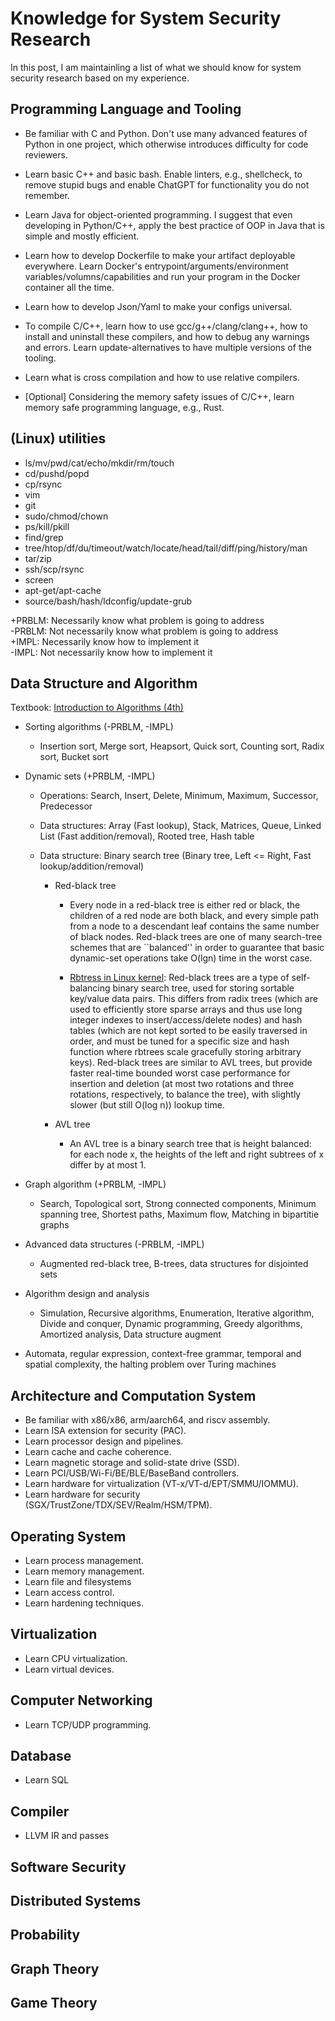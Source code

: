 # Knowledge for System Security Research

In this post, I am maintainling a list of what we should know for system
security research based on my experience.

## Programming Language and Tooling

+ Be familiar with C and Python. Don't use many advanced features of Python in
one project, which otherwise introduces difficulty for code reviewers.

+ Learn basic C++ and basic bash. Enable linters, e.g., shellcheck, to remove
stupid bugs and enable ChatGPT for functionality you do not remember.

+ Learn Java for object-oriented programming. I suggest that even developing in
Python/C++, apply the best practice of OOP in Java that is simple and mostly
efficient.

+ Learn how to develop Dockerfile to make your artifact deployable everywhere.
Learn Docker's entrypoint/arguments/environment variables/volumns/capabilities
and run your program in the Docker container all the time.

+ Learn how to develop Json/Yaml to make your configs universal.

+ To compile C/C++, learn how to use gcc/g++/clang/clang++, how to install and
uninstall these compilers, and how to debug any warnings and errors. Learn
update-alternatives to have multiple versions of the tooling.

+ Learn what is cross compilation and how to use relative compilers.

+ [Optional] Considering the memory safety issues of C/C++, learn memory safe
programming language, e.g., Rust.

## (Linux) utilities

+ ls/mv/pwd/cat/echo/mkdir/rm/touch
+ cd/pushd/popd
+ cp/rsync
+ vim
+ git
+ sudo/chmod/chown
+ ps/kill/pkill
+ find/grep
+ tree/htop/df/du/timeout/watch/locate/head/tail/diff/ping/history/man
+ tar/zip
+ ssh/scp/rsync
+ screen
+ apt-get/apt-cache
+ source/bash/hash/ldconfig/update-grub

+PRBLM: Necessarily know what problem is going to address  
-PRBLM: Not necessarily know what problem is going to address  
+IMPL: Necessarily know how to implement it  
-IMPL: Not necessarily know how to implement it

## Data Structure and Algorithm

Textbook: [Introduction to Algorithms (4th)](https://dl.ebooksworld.ir/books/Introduction.to.Algorithms.4th.Leiserson.Stein.Rivest.Cormen.MIT.Press.9780262046305.EBooksWorld.ir.pdf)

+ Sorting algorithms (-PRBLM, -IMPL)

    + Insertion sort, Merge sort, Heapsort, Quick sort, Counting sort, Radix sort, Bucket sort

+ Dynamic sets (+PRBLM, -IMPL)

    + Operations: Search, Insert, Delete, Minimum, Maximum, Successor,
    Predecessor

    + Data structures: Array (Fast lookup), Stack, Matrices, Queue, Linked List
    (Fast addition/removal), Rooted tree, Hash table

    + Data structure: Binary search tree (Binary tree, Left <= Right, Fast
    lookup/addition/removal)

        + Red-black tree

            + Every node in a red-black tree is either red or black, the
            children of a red node are both black, and every simple path from a
            node to a descendant leaf contains the same number of black nodes.
            Red-black trees are one of many search-tree schemes that are
            ``balanced'' in order to guarantee that basic dynamic-set operations
            take O(lgn) time in the worst case.

            + [Rbtress in Linux
            kernel](https://docs.kernel.org/core-api/rbtree.html): Red-black
            trees are a type of self-balancing binary search tree, used for
            storing sortable key/value data pairs. This differs from radix trees
            (which are used to efficiently store sparse arrays and thus use long
            integer indexes to insert/access/delete nodes) and hash tables
            (which are not kept sorted to be easily traversed in order, and must
            be tuned for a specific size and hash function where rbtrees scale
            gracefully storing arbitrary keys). Red-black trees are similar to
            AVL trees, but provide faster real-time bounded worst case
            performance for insertion and deletion (at most two rotations and
            three rotations, respectively, to balance the tree), with slightly
            slower (but still O(log n)) lookup time.

        + AVL tree

            + An AVL tree is a binary search tree that is height balanced: for
            each node x, the heights of the left and right subtrees of x differ
            by at most 1.

+ Graph algorithm (+PRBLM, -IMPL)
    + Search, Topological sort, Strong connected components, Minimum spanning
    tree, Shortest paths, Maximum flow, Matching in bipartitie graphs

+ Advanced data structures (-PRBLM, -IMPL)
    + Augmented red-black tree, B-trees, data structures for disjointed sets

+ Algorithm design and analysis
    + Simulation, Recursive algorithms, Enumeration, Iterative algorithm, Divide
    and conquer, Dynamic programming, Greedy algorithms, Amortized analysis,
    Data structure augment

+ Automata, regular expression, context-free grammar, temporal and spatial complexity, the halting problem over Turing machines

## Architecture and Computation System

+ Be familiar with x86/x86, arm/aarch64, and riscv assembly.
+ Learn ISA extension for security (PAC).
+ Learn processor design and pipelines.
+ Learn cache and cache coherence.
+ Learn magnetic storage and solid-state drive (SSD).
+ Learn PCI/USB/Wi-Fi/BE/BLE/BaseBand controllers.
+ Learn hardware for virtualization (VT-x/VT-d/EPT/SMMU/IOMMU).
+ Learn hardware for security (SGX/TrustZone/TDX/SEV/Realm/HSM/TPM).

## Operating System

+ Learn process management.
+ Learn memory management.
+ Learn file and filesystems
+ Learn access control.
+ Learn hardening techniques.

## Virtualization

+ Learn CPU virtualization.
+ Learn virtual devices.

## Computer Networking

+ Learn TCP/UDP programming.

## Database

+ Learn SQL

## Compiler

+ LLVM IR and passes

## Software Security
## Distributed Systems
## Probability
## Graph Theory
## Game Theory